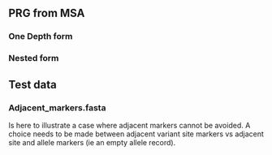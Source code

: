 ## PRG from MSA

### One Depth form

### Nested form

## Test data

### Adjacent_markers.fasta

Is here to illustrate a case where adjacent markers cannot be avoided. 
A choice needs to be made between adjacent variant site markers vs adjacent site and allele markers (ie an empty allele record).
